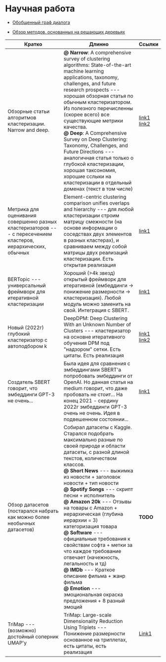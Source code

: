 # Научная работа 

- [Обобщенный граф диалога](./dialog_graph/)

- [Обзор методов, основанных на решающих деревьях](./decision_tree/)

| Кратко | Длинно | Ссылки |
|--------|--------|--------|
|Обзорные статьи алгоритмов кластеризации. Narrow and deep.| **@ Narrow**: A comprehensive survey of clustering algorithms: State-of-the-art machine learning applications, taxonomy, challenges, and future research prospects --- хорошая обзорная статья по обычным кластеризатором. Из полезного перечисленны (скорее всего) все существующие метрики качества. <br/> **@ Deep**: A Comprehensive Survey on Deep Clustering: Taxonomy, Challenges, and Future Directions --- аналогичная статья только о глубокой кластеризации, хорошая таксономия, хорошие сслыки на кластеризации в отдельный доменах (текст в том числе)| [link1](https://www.sciencedirect.com/science/article/abs/pii/S095219762200046X?via%3Dihub) <br/> [link2](https://arxiv.org/abs/2206.07579)|
| Метрика для оценивания совершенно разных кластеризаторов --- с пересечением кластеров, иерархических, обычных| Element-centric clustering comparison unifies overlaps and hierarchy --- для любой кластеризации строим матрицу смежности (на основе информации о соседствах двух элементов в разных кластерах), и сравниваем между собой матрицы двух реализаций кластеризации. Есть открытая реализация |  [link1](https://arxiv.org/pdf/1706.06136.pdf) |
| BERTopic --- универсальный фреймворк для итеративной кластеризации | Хороший (>4k звезд) открытый фреймворк для итеративной (ембеддинги -> понижение размерности -> кластеризация). Любой модуль можно заменить на свой. Интеграция с SBERT. | [link1](https://github.com/MaartenGr/BERTopic) |
| Новый (2022г) глубокий кластеризатор с автоподбором k | DeepDPM: Deep Clustering With an Unknown Number of Clusters --- кластеризатор на основне итеративного обучения DPM под "надзором" сетки. Есть цитаты. Есть реализация | [link1](https://arxiv.org/abs/2203.14309) <br/> [link2](https://arxiv.org/abs/2203.14309) |
| Создатель SBERT говорит, что эмбеддинги GPT-3 не очень... | Была идея для сравнения с эмбеддингами SBERT'a попробовать эмбеддинги от OpenAI. Но данная статья на medium говорит, что даже пробовать не стоит... На конец 2021 - сердину 2022г эмбеддинги GPT-3 очень не очень. Идея в подвешенном состоянии... | [link1](https://medium.com/@nils_reimers/openai-gpt-3-text-embeddings-really-a-new-state-of-the-art-in-dense-text-embeddings-6571fe3ec9d9) |
| Обзор датасетов (постарался набрать как можно более необычных датасетов) | Собирал датасеты с Kaggle. Старался подобрать максимально разные по своей природе и области датасеты, с разной длиной текстов, количеством классов. <br/> **@ Short News** --- выжимка из новости + заголовок новости + тип новости <br/> **@ Spotify Songs** --- скрипт песни + исполнитель <br/> **@ Amazon 20k** --- Отзывы на товары с Amazon + иерархическая (глубина иерархии = 3) категоризация товара <br/> **@ Software** --- официальные требования к свойствам софта + метки за что каждое требование отвечает (начежность, легальность и тд) <br/> **@ IMDb** --- Краткое описание фильма + жанр фильма <br/> **@ Emotion** --- эмоциональная окраска предложения + 8 разный эмоций |  **TODO** |
| TriMap --- (возможно) достойный соперник UMAP'у | TriMap: Large-scale Dimensionality Reduction Using Triplets ---  Понижение размерности основанное на триплетах, есть цитаты, есть реализация | [Link1](https://github.com/eamid/trimap) |


